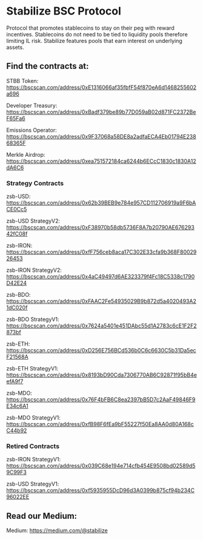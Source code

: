 # Stabilize BSC Protocol
Protocol that promotes stablecoins to stay on their peg with reward incentives. Stablecoins do not need to be tied to liquidity pools therefore limiting IL risk. Stabilize features pools that earn interest on underlying assets.

## Find the contracts at:
STBB Token: https://bscscan.com/address/0xE1316066af35fbfF54f870eA6d1468255602a696

Developer Treasury: https://bscscan.com/address/0xBadf379be89b77D059aB02d871FC2372BeF65Fa6

Emissions Operator: https://bscscan.com/address/0x9F37068a58DE8a2adfaECA4Eb01794E23868365F

Merkle Airdrop: https://bscscan.com/address/0xea751572184ca6244b6ECcC1830c1830A12dA6C6

### Strategy Contracts
zsb-USD: https://bscscan.com/address/0x62b39BEB9e784e957CD112706919a9F6bACE0Cc5

zsb-USD StrategyV2: https://bscscan.com/address/0xF38970b58db5736F8A7b20790AE67629342fC08f

zsb-IRON: https://bscscan.com/address/0xfF756ceb8aca17C302E33cfa9b368F8002926453

zsb-IRON StrategyV2: https://bscscan.com/address/0x4aC49497d6AE323379f4Fc18C5338c1790D42E24

zsb-BDO: https://bscscan.com/address/0xFAAC2Fe54935029B9b872d5a4020493A21dC020f

zsb-BDO StrategyV1: https://bscscan.com/address/0x7624a5401e451DAbc55d1A2783c6cE1F2F2873bf

zsb-ETH: https://bscscan.com/address/0xD256E756BCd536b0C6c6630C5b31Da5ecF21568A

zsb-ETH StrategyV1: https://bscscan.com/address/0x8193bD90Cda7306770AB6C92871f95bB4eefA9f7

zsb-MDO: https://bscscan.com/address/0x76F4bFB6C8ea2397bB5D7c2AaF49846F9E34c6A1

zsb-MDO StrategyV1: https://bscscan.com/address/0xfB98F6fEa9bF55227f50Ea8AA0d80A168cC44b92

### Retired Contracts

zsb-IRON StrategyV1: https://bscscan.com/address/0x039C68e194e714cfb454E9508bd02589d59C99F3

zsb-USD StrategyV1: https://bscscan.com/address/0xf5935955DcD96d3A0399b875cf94b234C96022EE

## Read our Medium:
Medium: https://medium.com/@stabilize
